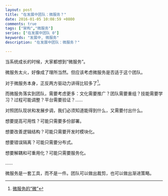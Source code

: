 ```yaml
---
layout: post
title: "在发展中团队：微服务？"
date: 2016-01-05 10:08:59 +0800
comments: true
tags: ["架构","微服务"]
series: ["在发展中团队 0"]
keywords: "发展中, 微服务"
description: "在发展中团队：微服务？"

---
```


当系统成长的时候，大家都想到“微服务”。

<!--more-->

微服务太火，好像成了理所当然。但应该考虑微服务是否适于这个团队。

对于微服务本身，正反两方驱动力讲得比较多了[^1]。

而微服务落实到团队，需要考虑更多：文化需要推广？团队需要重组？技能需要学习？过程可能调整？平台需要验证？……

对照团队现状和发展步调，我们必须知道能得到什么，又需要付出什么。

[^1]: [微服务的“微”](/2015/12/01/micro/)

想要提高可用性？可能只需要多份部署。

想要改善逻辑结构？可能只需要开发时模块化。

想要错误隔离？可能只需要分布式。

想要解耦和可重用化？可能只需要服务化。

……

微服务是一套工具，而不是一件。团队可以做出裁剪，也可以做出渐进策略。


